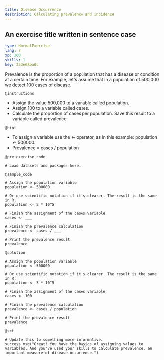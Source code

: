 ```yaml
---
title: Disease Occurrence
description: Calculating prevalence and incidence
---
```


## An exercise title written in sentence case

```yaml
type: NormalExercise
lang: r
xp: 100
skills: 1
key: 353e68ba0c
```

Prevalence is the proportion of a population that has a disease or condition at a certain time. For example, let's assume that in a population of 500,000 we detect 100 cases of disease.

`@instructions`
- Assign the value 500,000 to a variable called population.
- Assign 100 to a variable called cases.
- Calculate the proportion of cases per population. Save this result to a variable called prevalence.

`@hint`
- To assign a variable use the <- operator, as in this example: population <- 500000. 
- Prevalence = cases / population


`@pre_exercise_code`

```{r}
# Load datasets and packages here.
```

`@sample_code`

```{r}
# Assign the population variable
population <- 500000

# Or use scientific notation if it's clearer. The result is the same in R.
population <- 5 * 10^5

# Finish the assignment of the cases variable
cases <- ___

# Finish the prevalence calculation
prevalence <- cases / ___

# Print the prevalence result
prevalence
```

`@solution`

```{r}
# Assign the population variable
population <- 500000

# Or use scientific notation if it's clearer. The result is the same in R.
population <- 5 * 10^5

# Finish the assignment of the cases variable
cases <- 100

# Finish the prevalence calculation
prevalence <- cases / population

# Print the prevalence result
prevalence
```

`@sct`

```{r}
# Update this to something more informative.
success_msg("Great! You have the basics of assigning values to variables. And you've used your skills to calculate prevalence, an important measure of disease occurrence.")
```
